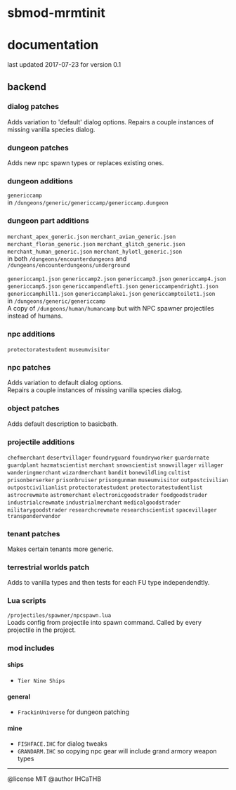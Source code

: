 # sbmod-mrmtinit
# documentation
last updated 2017-07-23 for version 0.1

## backend

### dialog patches
Adds variation to 'default' dialog options.
Repairs a couple instances of missing vanilla species dialog.

### dungeon patches
Adds new npc spawn types or replaces existing ones.

### dungeon additions
`genericcamp`  
in `/dungeons/generic/genericcamp/genericcamp.dungeon`

### dungeon part additions
`merchant_apex_generic.json`
`merchant_avian_generic.json`
`merchant_floran_generic.json`
`merchant_glitch_generic.json`
`merchant_human_generic.json`
`merchant_hylotl_generic.json`  
in both `/dungeons/encounterdungeons` and `/dungeons/encounterdungeons/underground`

`genericcamp1.json`
`genericcamp2.json`
`genericcamp3.json`
`genericcamp4.json`
`genericcamp5.json`
`genericcampendleft1.json`
`genericcampendright1.json`
`genericcamphill1.json`
`genericcamplake1.json`
`genericcamptoilet1.json`  
in `/dungeons/generic/genericcamp`  
A copy of `/dungeons/human/humancamp` but with NPC spawner projectiles instead of humans.

### npc additions
`protectoratestudent`
`museumvisitor`

### npc patches
Adds variation to default dialog options.  
Repairs a couple instances of missing vanilla species dialog.

### object patches
Adds default description to basicbath.

### projectile additions
`chefmerchant`
`desertvillager`
`foundryguard`
`foundryworker`
`guardornate`
`guardplant`
`hazmatscientist`
`merchant`
`snowscientist`
`snowvillager`
`villager`
`wanderingmerchant`
`wizardmerchant`
`bandit`
`bonewildling`
`cultist`
`prisonberserker`
`prisonbruiser`
`prisongunman`
`museumvisitor`
`outpostcivilian`
`outpostcivilianlist`
`protectoratestudent`
`protectoratestudentlist`
`astrocrewmate`
`astromerchant`
`electronicgoodstrader`
`foodgoodstrader`
`industrialcrewmate`
`industrialmerchant`
`medicalgoodstrader`
`militarygoodstrader`
`researchcrewmate`
`researchscientist`
`spacevillager`
`transpondervendor`

### tenant patches
Makes certain tenants more generic.

### terrestrial worlds patch
Adds to vanilla types and then tests for each FU type independendtly.

### Lua scripts
`/projectiles/spawner/npcspawn.lua`  
Loads config from projectile into spawn command. Called by every projectile in the project.

### mod includes
#### ships
+ `Tier Nine Ships`

#### general
+ `FrackinUniverse` for dungeon patching

#### mine
+ `FISHFACE.IHC` for dialog tweaks
+ `GRANDARM.IHC` so copying npc gear will include grand armory weapon types

---

@license MIT
@author IHCaTHB

